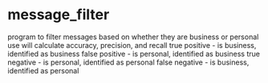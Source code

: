 # message_filter
program to filter messages based on whether they are business or personal use
will calculate accuracy, precision, and recall
true positive - is business, identified as business
false positive - is personal, identified as business
true negative - is personal, identified as personal
false negative - is business, identified as personal
